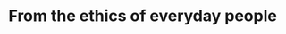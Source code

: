 # From the ethics of everyday people

[katrina-funding]: http://www.washingtonpost.com/wp-dyn/content/article/2005/09/08/AR2005090801081.html "Washington Post: Congress approves $51.8 Billion for Victims"
[malaria-funding]: http://www.impatientoptimists.org/Posts/2013/12/World-Malaria-Report "Impatient Optimists: World Makes Major Gains in Fight Against Malaria"
[malaria-death-toll]: http://www.telegraph.co.uk/health/healthnews/9058283/Malaria-death-toll-far-higher-than-previously-thought.html "Telegraph: Malaria death toll far higher than previously thought"
[semmelweis-conflict]: http://en.wikipedia.org/wiki/Ignaz_Semmelweis#Conflict_with_established_medical_opinions "Ignaz Semmelweis - Conflict with established medical opinions"
[reactance]: http://en.wikipedia.org/wiki/Reactance_(psychology) "Wikipedia: Reactance (psychology)"
